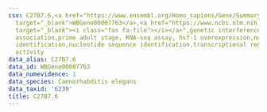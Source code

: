 ```yaml
---
csv: C27B7.6,<a href="https://www.ensembl.org/Homo_sapiens/Gene/Summary?db=core;g=WBGene00007763"
  target="_blank">WBGene00007763</a>,<a href="https://www.ncbi.nlm.nih.gov/pubmed/30894454"
  target="_blank"><i class="fas fa-file"></i></a>",genetic interference,functional
  association,prime adult stage, RNA-seq assay, hsf-1 overexpression,nucleotide sequence
  identification,nucleotide sequence identification,transcriptional regulation,up-regulates
  activity
data_alias: C27B7.6
data_id: WBGene00007763
data_numevidence: 1
data_species: Caenorhabditis elegans
data_taxid: '6239'
title: C27B7.6
---
```

